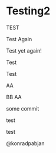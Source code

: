 # Testing2
TEST

Test Again

Test yet again!

Test

Test

AA

BB
AA

some commit

test

test


@konradpabjan
